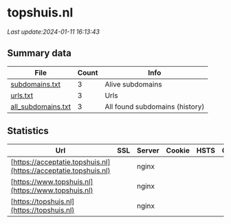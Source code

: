 # topshuis.nl
*Last update:2024-01-11 16:13:43*
## Summary data
| File       | Count | Info |
|------------|-------|------|
|[subdomains.txt](/data/topshuis/subdomains.txt)|3|Alive subdomains|
|[urls.txt](/data/topshuis/urls.txt)|3|Urls|
|[all_subdomains.txt](/data/topshuis/all_subdomains.txt)|3|All found subdomains (history)|
## Statistics
| Url | SSL | Server | Cookie | HSTS | CSP | XFO | XXP | RP | Tech |
|------------|-------|------|------|------|------|------|------|------|------|
|[https://acceptatie.topshuis.nl](https://acceptatie.topshuis.nl)| |nginx| | | | | |:white_check_mark: | |Nginx| |
|[https://www.topshuis.nl](https://www.topshuis.nl)| |nginx| | | | | |:white_check_mark: | |Google Tag Manager M...| |
|[https://topshuis.nl](https://topshuis.nl)| |nginx| | | | | |:white_check_mark: | |Nginx| |